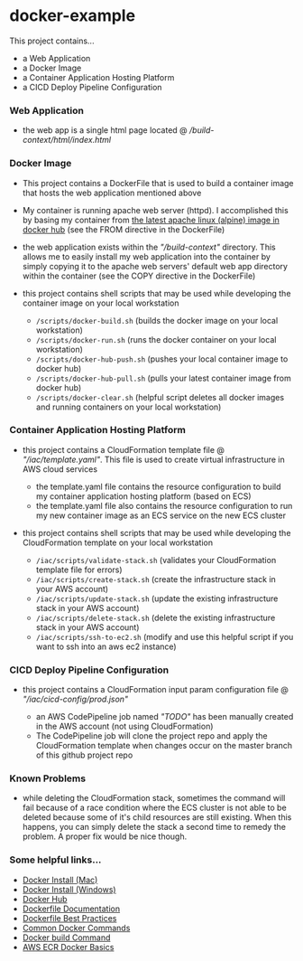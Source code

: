 # docker-example
This project contains...
- a Web Application
- a Docker Image
- a Container Application Hosting Platform 
- a CICD Deploy Pipeline Configuration

### Web Application

- the web app is a single html page located @ */build-context/html/index.html*

### Docker Image

- This project contains a DockerFile that is used to build a container image that hosts the web application mentioned above
- My container is running apache web server (httpd). I accomplished this by basing my container from [the latest apache linux (alpine) image in docker hub](https://hub.docker.com/_/httpd) (see the FROM directive in the DockerFile)
- the web application exists within the *"/build-context"* directory. This allows me to easily install my web application into the container by simply copying it to the apache web servers' default web app directory 
 within the container (see the COPY directive in the DockerFile)
- this project contains shell scripts that may be used while developing the container image on your local workstation 
 
    - `/scripts/docker-build.sh` (builds the docker image on your local workstation)
    - `/scripts/docker-run.sh` (runs the docker container on your local workstation)
    - `/scripts/docker-hub-push.sh` (pushes your local container image to docker hub)
    - `/scripts/docker-hub-pull.sh` (pulls your latest container image from docker hub)
    - `/scripts/docker-clear.sh` (helpful script deletes all docker images and running containers on your local workstation)
 
### Container Application Hosting Platform

- this project contains a CloudFormation template file @ *"/iac/template.yaml"*. This file is used to create virtual infrastructure
 in AWS cloud services

    - the template.yaml file contains the resource configuration to build my container application hosting platform (based on ECS)  
    - the template.yaml file also contains the resource configuration to run my new container image as an ECS service on the new ECS cluster
    
- this project contains shell scripts that may be used while developing the CloudFormation template on your local workstation 
 
    - `/iac/scripts/validate-stack.sh` (validates your CloudFormation template file for errors)
    - `/iac/scripts/create-stack.sh` (create the infrastructure stack in your AWS account)
    - `/iac/scripts/update-stack.sh` (update the existing infrastructure stack in your AWS account)
    - `/iac/scripts/delete-stack.sh` (delete the existing infrastructure stack in your AWS account)
    - `/iac/scripts/ssh-to-ec2.sh` (modify and use this helpful script if you want to ssh into an aws ec2 instance)
    
### CICD Deploy Pipeline Configuration

- this project contains a CloudFormation input param configuration file @ *"/iac/cicd-config/prod.json"*

    - an AWS CodePipeline job named *"TODO"* has been manually created in the AWS account (not using CloudFormation)
    - The CodePipeline job will clone the project repo and apply the CloudFormation template when 
    changes occur on the master branch of this github project repo

### Known Problems

- while deleting the CloudFormation stack, sometimes the command will fail because of a race condition where the ECS cluster is
not able to be deleted because some of it's child resources are still existing. When this happens, you can simply delete 
the stack a second time to remedy the problem. A proper fix would be nice though. 
    
 
### Some helpful links...
- [Docker Install (Mac)](https://docs.docker.com/docker-for-mac/install/)
- [Docker Install (Windows)](https://docs.docker.com/docker-for-windows/install/)
- [Docker Hub](https://hub.docker.com)
- [Dockerfile Documentation](https://docs.docker.com/engine/reference/builder/)
- [Dockerfile Best Practices](https://docs.docker.com/develop/develop-images/dockerfile_best-practices/)
- [Common Docker Commands](https://www.edureka.co/blog/docker-commands/)
- [Docker build Command](https://docs.docker.com/engine/reference/commandline/build/)
- [AWS ECR Docker Basics](https://docs.aws.amazon.com/AmazonECR/latest/userguide/docker-basics.html)

